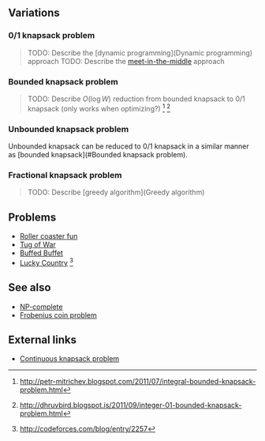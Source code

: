 ## Variations

### 0/1 knapsack problem
> TODO: Describe the [dynamic programming](Dynamic programming) approach
> TODO: Describe the [meet-in-the-middle](Meet-in-the-middle) approach

### Bounded knapsack problem
> TODO: Describe $O(\log W)$ reduction from bounded knapsack to 0/1 knapsack (only works when optimizing?) [^1] [^2]

### Unbounded knapsack problem
Unbounded knapsack can be reduced to 0/1 knapsack in a similar manner as [bounded knapsack](#Bounded knapsack problem).

### Fractional knapsack problem
> TODO: Describe [greedy algorithm](Greedy algorithm)

## Problems
- [Roller coaster fun](https://open.kattis.com/problems/rollercoasterfun)
- [Tug of War](http://www.boi2015.mimuw.edu.pl/useruploads/files/boi2015-day2.pdf)
- [Buffed Buffet](https://open.kattis.com/problems/buffet)
- [Lucky Country](http://codeforces.com/problemset/problem/95/E) [^3]

## See also
- [NP-complete]()
- [Frobenius coin problem]()

## External links
- [Continuous knapsack problem](https://en.wikipedia.org/wiki/Continuous_knapsack_problem)

[^1]: <http://petr-mitrichev.blogspot.com/2011/07/integral-bounded-knapsack-problem.html>
[^2]: <http://dhruvbird.blogspot.is/2011/09/integer-01-bounded-knapsack-problem.html>
[^3]: <http://codeforces.com/blog/entry/2257>

